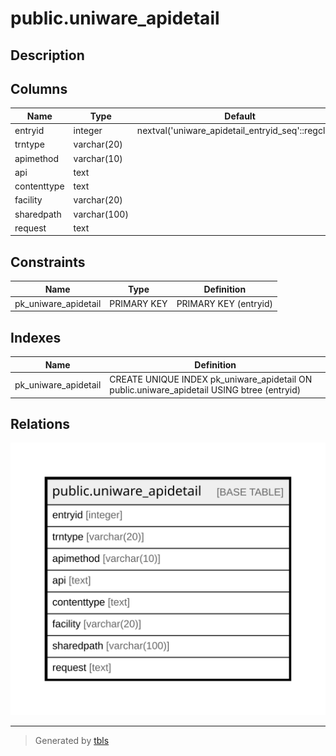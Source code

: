 # public.uniware_apidetail

## Description

## Columns

| Name | Type | Default | Nullable | Children | Parents | Comment |
| ---- | ---- | ------- | -------- | -------- | ------- | ------- |
| entryid | integer | nextval('uniware_apidetail_entryid_seq'::regclass) | false |  |  |  |
| trntype | varchar(20) |  | true |  |  |  |
| apimethod | varchar(10) |  | true |  |  |  |
| api | text |  | true |  |  |  |
| contenttype | text |  | true |  |  |  |
| facility | varchar(20) |  | true |  |  |  |
| sharedpath | varchar(100) |  | true |  |  |  |
| request | text |  | true |  |  |  |

## Constraints

| Name | Type | Definition |
| ---- | ---- | ---------- |
| pk_uniware_apidetail | PRIMARY KEY | PRIMARY KEY (entryid) |

## Indexes

| Name | Definition |
| ---- | ---------- |
| pk_uniware_apidetail | CREATE UNIQUE INDEX pk_uniware_apidetail ON public.uniware_apidetail USING btree (entryid) |

## Relations

![er](public.uniware_apidetail.svg)

---

> Generated by [tbls](https://github.com/k1LoW/tbls)
